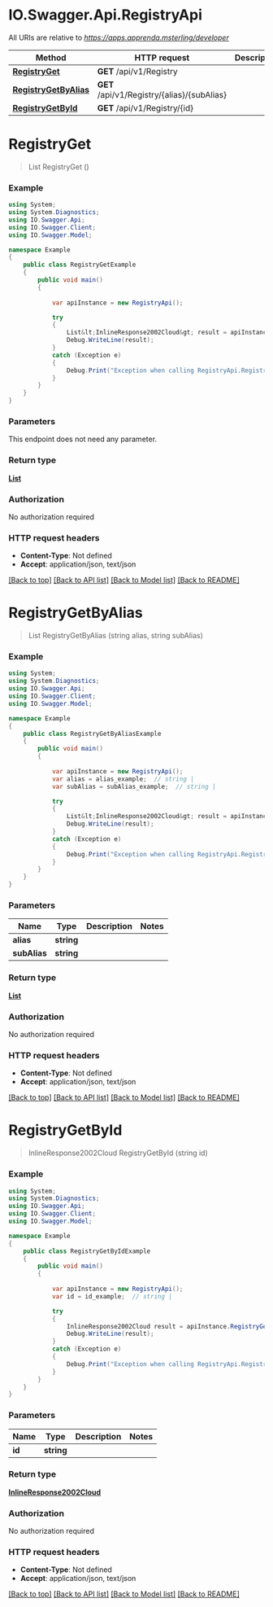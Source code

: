 # IO.Swagger.Api.RegistryApi

All URIs are relative to *https://apps.apprenda.msterling/developer*

Method | HTTP request | Description
------------- | ------------- | -------------
[**RegistryGet**](RegistryApi.md#registryget) | **GET** /api/v1/Registry | 
[**RegistryGetByAlias**](RegistryApi.md#registrygetbyalias) | **GET** /api/v1/Registry/{alias}/{subAlias} | 
[**RegistryGetById**](RegistryApi.md#registrygetbyid) | **GET** /api/v1/Registry/{id} | 


<a name="registryget"></a>
# **RegistryGet**
> List<InlineResponse2002Cloud> RegistryGet ()



### Example
```csharp
using System;
using System.Diagnostics;
using IO.Swagger.Api;
using IO.Swagger.Client;
using IO.Swagger.Model;

namespace Example
{
    public class RegistryGetExample
    {
        public void main()
        {
            
            var apiInstance = new RegistryApi();

            try
            {
                List&lt;InlineResponse2002Cloud&gt; result = apiInstance.RegistryGet();
                Debug.WriteLine(result);
            }
            catch (Exception e)
            {
                Debug.Print("Exception when calling RegistryApi.RegistryGet: " + e.Message );
            }
        }
    }
}
```

### Parameters
This endpoint does not need any parameter.

### Return type

[**List<InlineResponse2002Cloud>**](InlineResponse2002Cloud.md)

### Authorization

No authorization required

### HTTP request headers

 - **Content-Type**: Not defined
 - **Accept**: application/json, text/json

[[Back to top]](#) [[Back to API list]](../README.md#documentation-for-api-endpoints) [[Back to Model list]](../README.md#documentation-for-models) [[Back to README]](../README.md)

<a name="registrygetbyalias"></a>
# **RegistryGetByAlias**
> List<InlineResponse2002Cloud> RegistryGetByAlias (string alias, string subAlias)



### Example
```csharp
using System;
using System.Diagnostics;
using IO.Swagger.Api;
using IO.Swagger.Client;
using IO.Swagger.Model;

namespace Example
{
    public class RegistryGetByAliasExample
    {
        public void main()
        {
            
            var apiInstance = new RegistryApi();
            var alias = alias_example;  // string | 
            var subAlias = subAlias_example;  // string | 

            try
            {
                List&lt;InlineResponse2002Cloud&gt; result = apiInstance.RegistryGetByAlias(alias, subAlias);
                Debug.WriteLine(result);
            }
            catch (Exception e)
            {
                Debug.Print("Exception when calling RegistryApi.RegistryGetByAlias: " + e.Message );
            }
        }
    }
}
```

### Parameters

Name | Type | Description  | Notes
------------- | ------------- | ------------- | -------------
 **alias** | **string**|  | 
 **subAlias** | **string**|  | 

### Return type

[**List<InlineResponse2002Cloud>**](InlineResponse2002Cloud.md)

### Authorization

No authorization required

### HTTP request headers

 - **Content-Type**: Not defined
 - **Accept**: application/json, text/json

[[Back to top]](#) [[Back to API list]](../README.md#documentation-for-api-endpoints) [[Back to Model list]](../README.md#documentation-for-models) [[Back to README]](../README.md)

<a name="registrygetbyid"></a>
# **RegistryGetById**
> InlineResponse2002Cloud RegistryGetById (string id)



### Example
```csharp
using System;
using System.Diagnostics;
using IO.Swagger.Api;
using IO.Swagger.Client;
using IO.Swagger.Model;

namespace Example
{
    public class RegistryGetByIdExample
    {
        public void main()
        {
            
            var apiInstance = new RegistryApi();
            var id = id_example;  // string | 

            try
            {
                InlineResponse2002Cloud result = apiInstance.RegistryGetById(id);
                Debug.WriteLine(result);
            }
            catch (Exception e)
            {
                Debug.Print("Exception when calling RegistryApi.RegistryGetById: " + e.Message );
            }
        }
    }
}
```

### Parameters

Name | Type | Description  | Notes
------------- | ------------- | ------------- | -------------
 **id** | **string**|  | 

### Return type

[**InlineResponse2002Cloud**](InlineResponse2002Cloud.md)

### Authorization

No authorization required

### HTTP request headers

 - **Content-Type**: Not defined
 - **Accept**: application/json, text/json

[[Back to top]](#) [[Back to API list]](../README.md#documentation-for-api-endpoints) [[Back to Model list]](../README.md#documentation-for-models) [[Back to README]](../README.md)


